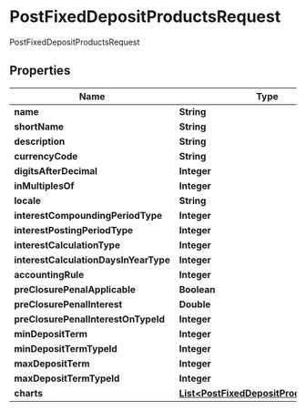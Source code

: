 

# PostFixedDepositProductsRequest

PostFixedDepositProductsRequest
## Properties

Name | Type | Description | Notes
------------ | ------------- | ------------- | -------------
**name** | **String** |  |  [optional]
**shortName** | **String** |  |  [optional]
**description** | **String** |  |  [optional]
**currencyCode** | **String** |  |  [optional]
**digitsAfterDecimal** | **Integer** |  |  [optional]
**inMultiplesOf** | **Integer** |  |  [optional]
**locale** | **String** |  |  [optional]
**interestCompoundingPeriodType** | **Integer** |  |  [optional]
**interestPostingPeriodType** | **Integer** |  |  [optional]
**interestCalculationType** | **Integer** |  |  [optional]
**interestCalculationDaysInYearType** | **Integer** |  |  [optional]
**accountingRule** | **Integer** |  |  [optional]
**preClosurePenalApplicable** | **Boolean** |  |  [optional]
**preClosurePenalInterest** | **Double** |  |  [optional]
**preClosurePenalInterestOnTypeId** | **Integer** |  |  [optional]
**minDepositTerm** | **Integer** |  |  [optional]
**minDepositTermTypeId** | **Integer** |  |  [optional]
**maxDepositTerm** | **Integer** |  |  [optional]
**maxDepositTermTypeId** | **Integer** |  |  [optional]
**charts** | [**List&lt;PostFixedDepositProductsCharts&gt;**](PostFixedDepositProductsCharts.md) |  |  [optional]



